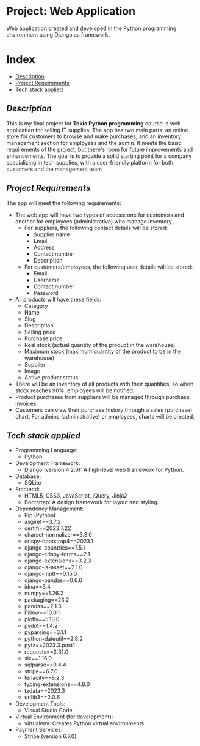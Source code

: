 # Project: Web Application
Web application created and developed in the Python programming environment using Django as framework.
# Index
- [Description](#description)
- [Project Requirements](#requirements)
- [Tech stack applied](#stack)

## _Description_ <a name="description"></a>
This is my final project for **Tokio Python programming** course: a web application for selling IT supplies. The app has two main parts: an online store for customers to browse and make purchases, 
and an inventory management section for employees and the admin. It meets the basic requirements of the project, but there's room for future improvements and enhancements. 
The goal is to provide a solid starting point for a company specializing in tech supplies, with a user-friendly platform for both customers and the management team
## _Project Requirements_<a name="requirements"></a> 
The app will meet the following requirements:
- The web app will have two types of access: one for customers and another for employees (administrative) who manage inventory.
  - For suppliers, the following contact details will be stored:
    - Supplier name
    - Email
    - Address
    - Contact number
    - Description
  - For customers/employees, the following user details will be stored:
    - Email
    - Username
    - Contact number
    - Password
- All products will have these fields:
  - Category
  - Name
  - Slug
  - Description
  - Selling price
  - Purchase price
  - Real stock (actual quantity of the product in the warehouse)
  - Maximum stock (maximum quantity of the product to be in the warehouse)
  - Supplier
  - Image
  - Active product status
- There will be an inventory of all products with their quantities, so when stock reaches 90%, employees will be notified.  
- Product purchases from suppliers will be managed through purchase invoices.  
- Customers can view their purchase history through a sales (purchase) chart. For admins (administrative) or employees, charts will be created.

## _Tech stack applied_<a name="stack"></a>
- Programming Language:
  - Python
- Development Framework:
  - Django (version 4.2.6): A high-level web framework for Python.
- Database:
  - SQLite
- Frontend:
  - HTML5, CSS3, JavaScript, jQuery, Jinja2
  - Bootstrap: A design framework for layout and styling.
- Dependency Management:
  - Pip (Python)
  - asgiref==3.7.2
  - certifi==2023.7.22
  - charset-normalizer==3.3.0
  - crispy-bootstrap4==2023.1
  - django-countries==7.5.1
  - django-crispy-forms==2.1
  - django-extensions==3.2.3
  - django-js-asset==2.1.0
  - django-mptt==0.15.0
  - django-pandas==0.6.6
  - idna==3.4
  - numpy==1.26.2
  - packaging==23.2
  - pandas==2.1.3
  - Pillow==10.0.1
  - plotly==5.18.0
  - pydot==1.4.2
  - pyparsing==3.1.1
  - python-dateutil==2.8.2
  - pytz==2023.3.post1
  - requests==2.31.0
  - six==1.16.0
  - sqlparse==0.4.4
  - stripe==6.7.0
  - tenacity==8.2.3
  - typing-extensions==4.8.0
  - tzdata==2023.3
  - urllib3==2.0.6
- Development Tools:
  - Visual Studio Code
- Virtual Environment (for development):
  - virtualenv: Creates Python virtual environments.
- Payment Services:
  - Stripe (version 6.7.0)

